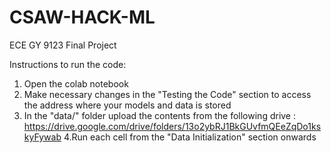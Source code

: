 # CSAW-HACK-ML
ECE GY 9123 Final Project

Instructions to run the code:

1. Open the colab notebook
2. Make necessary changes in the "Testing the Code" section to access the address where your models and data is stored
3. In the "data/" folder upload the contents from the following drive : https://drive.google.com/drive/folders/13o2ybRJ1BkGUvfmQEeZqDo1kskyFywab
4.Run each cell from the "Data Initialization" section onwards

